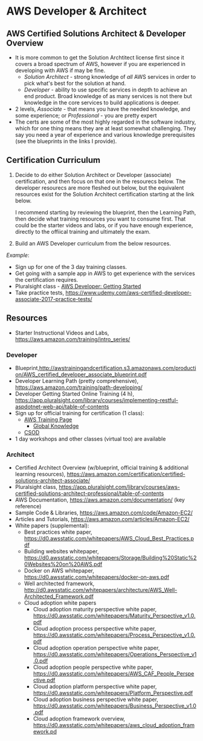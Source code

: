 # AWS Developer & Architect

## AWS Certified Solutions Architect & Developer Overview

- It is more common to get the Solution Archtitect license first since it covers a broad spectrum of AWS, however if you are experienced in developing with AWS if may be fine.
    - *Solution Architect* - strong knowledge of *all* AWS services in order to pick what's best for the solution at hand.
    - *Developer* - ability to use specific services in depth to achieve an end product. Broad knowledge of as many services is not there but knowledge in the core services to build applications is deeper.
- 2 levels, *Associate* - that means you have the needed knowledge, and some experience; or *Professional* - you are pretty expert
- The certs are some of the most highly regarded in the software industry, which for one thing means they are at least somewhat challenging. They say you need a year of experience and various knowledge prerequisites (see the blueprints in the links I provide).

## Certification Curriculum

1. Decide to do either Solution Architect or Developer (associate) certification, and then focus on that one in the resourecs below. The developer resourecs are more fleshed out below, but the equivalent resources exist for the Solution Architect certification starting at the link below.

	I recommend starting by reviewing the blueprint, then the Learning Path, then decide what training resources you want to consume first. That could be the starter videos and labs, or if you have enough experience, directly to the offiical training and ultimately the exam. 

1. Build an AWS Developer curriculum from the below resources. 

*Example*:
- Sign up for one of the 3 day training classes.
- Get going with a sample app in AWS to get experience with the services the certification requires.
- Pluralsight class - [AWS Developer: Getting Started](https://app.pluralsight.com/library/courses/aws-developer-getting-started/table-of-contents)
- Take practice tests, https://www.udemy.com/aws-certified-developer-associate-2017-practice-tests/

## Resources
 
- Starter Instructional Videos and Labs, https://aws.amazon.com/training/intro_series/

### Developer

- Blueprint,http://awstrainingandcertification.s3.amazonaws.com/production/AWS_certified_developer_associate_blueprint.pdf
- Developer Learning Path (pretty comprehensive), https://aws.amazon.com/training/path-developing/
- Developer Getting Started Online Training (4 h), https://app.pluralsight.com/library/courses/implementing-restful-aspdotnet-web-api/table-of-contents
- Sign up for official training for certification (1 class):
  - [AWS Training Page](https://aws.amazon.com/training/)
	- [Global Knowledge](https://www.globalknowledge.com/us-en/course/90734/architecting-on-aws-1/?utm_source=partner&utm_medium=referral&utm_campaign=awsweb-c1395)
  - [CSOD](https://awstraining.csod.com/LMS/LoDetails/DetailsLo.aspx?loid=3f32f0ab-2027-49f4-9e67-efc29d3eef74#t=1)
- 1 day workshops and other classes (virtual too) are available

### Architect

- Certified Architect Overview (w/blueprint, official training & additional learning resources), https://aws.amazon.com/certification/certified-solutions-architect-associate/
- Pluralsight class, https://app.pluralsight.com/library/courses/aws-certified-solutions-architect-professional/table-of-contents
- AWS Documentation, https://aws.amazon.com/documentation/ (key reference)
- Sample Code & Libraries, https://aws.amazon.com/code/Amazon-EC2/
- Articles and Tutorials, https://aws.amazon.com/articles/Amazon-EC2/
- White papers (supplemental):
	- Best practices white paper, https://d0.awsstatic.com/whitepapers/AWS_Cloud_Best_Practices.pdf
	- Building websites whitepaper, https://d0.awsstatic.com/whitepapers/Storage/Building%20Static%20Websites%20on%20AWS.pdf
	- Docker on AWS whitepaper, https://d0.awsstatic.com/whitepapers/docker-on-aws.pdf
	- Well architected framework, http://d0.awsstatic.com/whitepapers/architecture/AWS_Well-Architected_Framework.pdf
	- Cloud adoption white papers
		- Cloud adoption maturity perspective white paper, https://d0.awsstatic.com/whitepapers/Maturity_Perspective_v1.0.pdf
		- Cloud adoption process perspective white paper, https://d0.awsstatic.com/whitepapers/Process_Perspective_v1.0.pdf
		- Cloud adoption operation perspective white paper, https://d0.awsstatic.com/whitepapers/Operations_Perspective_v1.0.pdf
		- Cloud adoption people perspective white paper, https://d0.awsstatic.com/whitepapers/AWS_CAF_People_Perspective.pdf
		- Cloud adoption platform perspective white paper, https://d0.awsstatic.com/whitepapers/Platform_Perspective.pdf
		- Cloud adoption business perspective white paper, https://d0.awsstatic.com/whitepapers/Business_Perspective_v1.0.pdf
		- Cloud adoption framework overview, https://d0.awsstatic.com/whitepapers/aws_cloud_adoption_framework.pd
